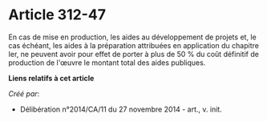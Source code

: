 # Article 312-47

En cas de mise en production, les aides au développement de projets et, le cas échéant, les aides à la préparation attribuées
en application du chapitre Ier, ne peuvent avoir pour effet de porter à plus de 50 % du coût définitif de production de
l'œuvre le montant total des aides publiques.

**Liens relatifs à cet article**

_Créé par_:

  - Délibération n°2014/CA/11 du 27 novembre 2014 - art., v. init.
